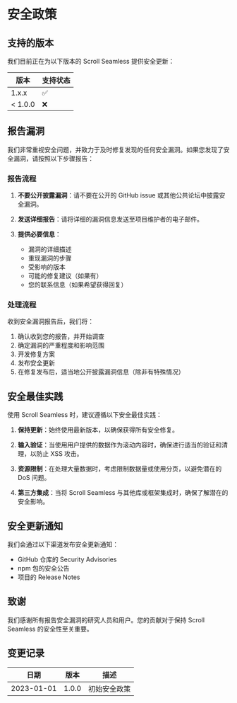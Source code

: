 # 安全政策

## 支持的版本

我们目前正在为以下版本的 Scroll Seamless 提供安全更新：

| 版本 | 支持状态 |
| ---- | -------- |
| 1.x.x | ✅ |
| < 1.0.0 | ❌ |

## 报告漏洞

我们非常重视安全问题，并致力于及时修复发现的任何安全漏洞。如果您发现了安全漏洞，请按照以下步骤报告：

### 报告流程

1. **不要公开披露漏洞**：请不要在公开的 GitHub issue 或其他公共论坛中披露安全漏洞。

2. **发送详细报告**：请将详细的漏洞信息发送至项目维护者的电子邮件。

3. **提供必要信息**：
   - 漏洞的详细描述
   - 重现漏洞的步骤
   - 受影响的版本
   - 可能的修复建议（如果有）
   - 您的联系信息（如果希望获得回复）

### 处理流程

收到安全漏洞报告后，我们将：

1. 确认收到您的报告，并开始调查
2. 确定漏洞的严重程度和影响范围
3. 开发修复方案
4. 发布安全更新
5. 在修复发布后，适当地公开披露漏洞信息（除非有特殊情况）

## 安全最佳实践

使用 Scroll Seamless 时，建议遵循以下安全最佳实践：

1. **保持更新**：始终使用最新版本，以确保获得所有安全修复。

2. **输入验证**：当使用用户提供的数据作为滚动内容时，确保进行适当的验证和清理，以防止 XSS 攻击。

3. **资源限制**：在处理大量数据时，考虑限制数据量或使用分页，以避免潜在的 DoS 问题。

4. **第三方集成**：当将 Scroll Seamless 与其他库或框架集成时，确保了解潜在的安全影响。

## 安全更新通知

我们会通过以下渠道发布安全更新通知：

- GitHub 仓库的 Security Advisories
- npm 包的安全公告
- 项目的 Release Notes

## 致谢

我们感谢所有报告安全漏洞的研究人员和用户。您的贡献对于保持 Scroll Seamless 的安全性至关重要。

## 变更记录

| 日期 | 版本 | 描述 |
| ---- | ---- | ---- |
| 2023-01-01 | 1.0.0 | 初始安全政策 | 
